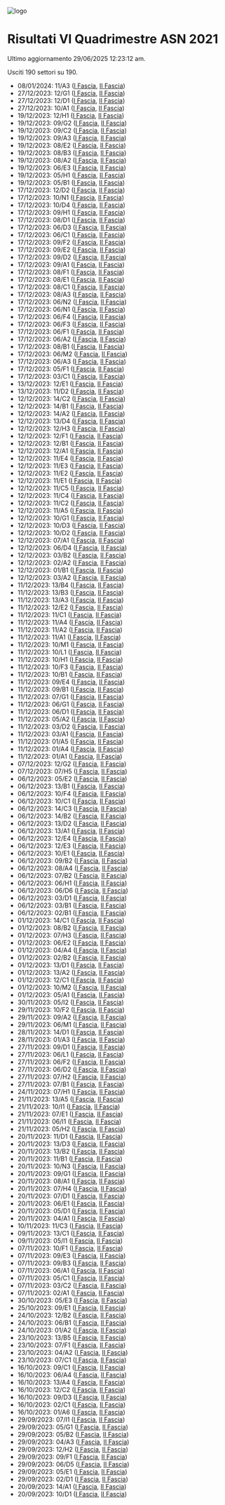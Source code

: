 ![logo](img/logo-2021.png)

# Risultati VI Quadrimestre ASN 2021

Ultimo aggiornamento 29/06/2025 12:23:12 am.

Usciti 190 settori su 190.

- 08/01/2024: 11/A3 ([I Fascia](https://asn21.cineca.it/pubblico/miur/esito/11%252FA3/1/6), [II Fascia](https://asn21.cineca.it/pubblico/miur/esito/11%252FA3/2/6))
- 27/12/2023: 12/G1 ([I Fascia](https://asn21.cineca.it/pubblico/miur/esito/12%252FG1/1/6), [II Fascia](https://asn21.cineca.it/pubblico/miur/esito/12%252FG1/2/6))
- 27/12/2023: 12/D1 ([I Fascia](https://asn21.cineca.it/pubblico/miur/esito/12%252FD1/1/6), [II Fascia](https://asn21.cineca.it/pubblico/miur/esito/12%252FD1/2/6))
- 27/12/2023: 10/A1 ([I Fascia](https://asn21.cineca.it/pubblico/miur/esito/10%252FA1/1/6), [II Fascia](https://asn21.cineca.it/pubblico/miur/esito/10%252FA1/2/6))
- 19/12/2023: 12/H1 ([I Fascia](https://asn21.cineca.it/pubblico/miur/esito/12%252FH1/1/6), [II Fascia](https://asn21.cineca.it/pubblico/miur/esito/12%252FH1/2/6))
- 19/12/2023: 09/G2 ([I Fascia](https://asn21.cineca.it/pubblico/miur/esito/09%252FG2/1/6), [II Fascia](https://asn21.cineca.it/pubblico/miur/esito/09%252FG2/2/6))
- 19/12/2023: 09/C2 ([I Fascia](https://asn21.cineca.it/pubblico/miur/esito/09%252FC2/1/6), [II Fascia](https://asn21.cineca.it/pubblico/miur/esito/09%252FC2/2/6))
- 19/12/2023: 09/A3 ([I Fascia](https://asn21.cineca.it/pubblico/miur/esito/09%252FA3/1/6), [II Fascia](https://asn21.cineca.it/pubblico/miur/esito/09%252FA3/2/6))
- 19/12/2023: 08/E2 ([I Fascia](https://asn21.cineca.it/pubblico/miur/esito/08%252FE2/1/6), [II Fascia](https://asn21.cineca.it/pubblico/miur/esito/08%252FE2/2/6))
- 19/12/2023: 08/B3 ([I Fascia](https://asn21.cineca.it/pubblico/miur/esito/08%252FB3/1/6), [II Fascia](https://asn21.cineca.it/pubblico/miur/esito/08%252FB3/2/6))
- 19/12/2023: 08/A2 ([I Fascia](https://asn21.cineca.it/pubblico/miur/esito/08%252FA2/1/6), [II Fascia](https://asn21.cineca.it/pubblico/miur/esito/08%252FA2/2/6))
- 19/12/2023: 06/E3 ([I Fascia](https://asn21.cineca.it/pubblico/miur/esito/06%252FE3/1/6), [II Fascia](https://asn21.cineca.it/pubblico/miur/esito/06%252FE3/2/6))
- 19/12/2023: 05/H1 ([I Fascia](https://asn21.cineca.it/pubblico/miur/esito/05%252FH1/1/6), [II Fascia](https://asn21.cineca.it/pubblico/miur/esito/05%252FH1/2/6))
- 19/12/2023: 05/B1 ([I Fascia](https://asn21.cineca.it/pubblico/miur/esito/05%252FB1/1/6), [II Fascia](https://asn21.cineca.it/pubblico/miur/esito/05%252FB1/2/6))
- 17/12/2023: 12/D2 ([I Fascia](https://asn21.cineca.it/pubblico/miur/esito/12%252FD2/1/6), [II Fascia](https://asn21.cineca.it/pubblico/miur/esito/12%252FD2/2/6))
- 17/12/2023: 10/N1 ([I Fascia](https://asn21.cineca.it/pubblico/miur/esito/10%252FN1/1/6), [II Fascia](https://asn21.cineca.it/pubblico/miur/esito/10%252FN1/2/6))
- 17/12/2023: 10/D4 ([I Fascia](https://asn21.cineca.it/pubblico/miur/esito/10%252FD4/1/6), [II Fascia](https://asn21.cineca.it/pubblico/miur/esito/10%252FD4/2/6))
- 17/12/2023: 09/H1 ([I Fascia](https://asn21.cineca.it/pubblico/miur/esito/09%252FH1/1/6), [II Fascia](https://asn21.cineca.it/pubblico/miur/esito/09%252FH1/2/6))
- 17/12/2023: 08/D1 ([I Fascia](https://asn21.cineca.it/pubblico/miur/esito/08%252FD1/1/6), [II Fascia](https://asn21.cineca.it/pubblico/miur/esito/08%252FD1/2/6))
- 17/12/2023: 06/D3 ([I Fascia](https://asn21.cineca.it/pubblico/miur/esito/06%252FD3/1/6), [II Fascia](https://asn21.cineca.it/pubblico/miur/esito/06%252FD3/2/6))
- 17/12/2023: 06/C1 ([I Fascia](https://asn21.cineca.it/pubblico/miur/esito/06%252FC1/1/6), [II Fascia](https://asn21.cineca.it/pubblico/miur/esito/06%252FC1/2/6))
- 17/12/2023: 09/F2 ([I Fascia](https://asn21.cineca.it/pubblico/miur/esito/09%252FF2/1/6), [II Fascia](https://asn21.cineca.it/pubblico/miur/esito/09%252FF2/2/6))
- 17/12/2023: 09/E2 ([I Fascia](https://asn21.cineca.it/pubblico/miur/esito/09%252FE2/1/6), [II Fascia](https://asn21.cineca.it/pubblico/miur/esito/09%252FE2/2/6))
- 17/12/2023: 09/D2 ([I Fascia](https://asn21.cineca.it/pubblico/miur/esito/09%252FD2/1/6), [II Fascia](https://asn21.cineca.it/pubblico/miur/esito/09%252FD2/2/6))
- 17/12/2023: 09/A1 ([I Fascia](https://asn21.cineca.it/pubblico/miur/esito/09%252FA1/1/6), [II Fascia](https://asn21.cineca.it/pubblico/miur/esito/09%252FA1/2/6))
- 17/12/2023: 08/F1 ([I Fascia](https://asn21.cineca.it/pubblico/miur/esito/08%252FF1/1/6), [II Fascia](https://asn21.cineca.it/pubblico/miur/esito/08%252FF1/2/6))
- 17/12/2023: 08/E1 ([I Fascia](https://asn21.cineca.it/pubblico/miur/esito/08%252FE1/1/6), [II Fascia](https://asn21.cineca.it/pubblico/miur/esito/08%252FE1/2/6))
- 17/12/2023: 08/C1 ([I Fascia](https://asn21.cineca.it/pubblico/miur/esito/08%252FC1/1/6), [II Fascia](https://asn21.cineca.it/pubblico/miur/esito/08%252FC1/2/6))
- 17/12/2023: 08/A3 ([I Fascia](https://asn21.cineca.it/pubblico/miur/esito/08%252FA3/1/6), [II Fascia](https://asn21.cineca.it/pubblico/miur/esito/08%252FA3/2/6))
- 17/12/2023: 06/N2 ([I Fascia](https://asn21.cineca.it/pubblico/miur/esito/06%252FN2/1/6), [II Fascia](https://asn21.cineca.it/pubblico/miur/esito/06%252FN2/2/6))
- 17/12/2023: 06/N1 ([I Fascia](https://asn21.cineca.it/pubblico/miur/esito/06%252FN1/1/6), [II Fascia](https://asn21.cineca.it/pubblico/miur/esito/06%252FN1/2/6))
- 17/12/2023: 06/F4 ([I Fascia](https://asn21.cineca.it/pubblico/miur/esito/06%252FF4/1/6), [II Fascia](https://asn21.cineca.it/pubblico/miur/esito/06%252FF4/2/6))
- 17/12/2023: 06/F3 ([I Fascia](https://asn21.cineca.it/pubblico/miur/esito/06%252FF3/1/6), [II Fascia](https://asn21.cineca.it/pubblico/miur/esito/06%252FF3/2/6))
- 17/12/2023: 06/F1 ([I Fascia](https://asn21.cineca.it/pubblico/miur/esito/06%252FF1/1/6), [II Fascia](https://asn21.cineca.it/pubblico/miur/esito/06%252FF1/2/6))
- 17/12/2023: 06/A2 ([I Fascia](https://asn21.cineca.it/pubblico/miur/esito/06%252FA2/1/6), [II Fascia](https://asn21.cineca.it/pubblico/miur/esito/06%252FA2/2/6))
- 17/12/2023: 08/B1 ([I Fascia](https://asn21.cineca.it/pubblico/miur/esito/08%252FB1/1/6), [II Fascia](https://asn21.cineca.it/pubblico/miur/esito/08%252FB1/2/6))
- 17/12/2023: 06/M2 ([I Fascia](https://asn21.cineca.it/pubblico/miur/esito/06%252FM2/1/6), [II Fascia](https://asn21.cineca.it/pubblico/miur/esito/06%252FM2/2/6))
- 17/12/2023: 06/A3 ([I Fascia](https://asn21.cineca.it/pubblico/miur/esito/06%252FA3/1/6), [II Fascia](https://asn21.cineca.it/pubblico/miur/esito/06%252FA3/2/6))
- 17/12/2023: 05/F1 ([I Fascia](https://asn21.cineca.it/pubblico/miur/esito/05%252FF1/1/6), [II Fascia](https://asn21.cineca.it/pubblico/miur/esito/05%252FF1/2/6))
- 17/12/2023: 03/C1 ([I Fascia](https://asn21.cineca.it/pubblico/miur/esito/03%252FC1/1/6), [II Fascia](https://asn21.cineca.it/pubblico/miur/esito/03%252FC1/2/6))
- 13/12/2023: 12/E1 ([I Fascia](https://asn21.cineca.it/pubblico/miur/esito/12%252FE1/1/6), [II Fascia](https://asn21.cineca.it/pubblico/miur/esito/12%252FE1/2/6))
- 13/12/2023: 11/D2 ([I Fascia](https://asn21.cineca.it/pubblico/miur/esito/11%252FD2/1/6), [II Fascia](https://asn21.cineca.it/pubblico/miur/esito/11%252FD2/2/6))
- 12/12/2023: 14/C2 ([I Fascia](https://asn21.cineca.it/pubblico/miur/esito/14%252FC2/1/6), [II Fascia](https://asn21.cineca.it/pubblico/miur/esito/14%252FC2/2/6))
- 12/12/2023: 14/B1 ([I Fascia](https://asn21.cineca.it/pubblico/miur/esito/14%252FB1/1/6), [II Fascia](https://asn21.cineca.it/pubblico/miur/esito/14%252FB1/2/6))
- 12/12/2023: 14/A2 ([I Fascia](https://asn21.cineca.it/pubblico/miur/esito/14%252FA2/1/6), [II Fascia](https://asn21.cineca.it/pubblico/miur/esito/14%252FA2/2/6))
- 12/12/2023: 13/D4 ([I Fascia](https://asn21.cineca.it/pubblico/miur/esito/13%252FD4/1/6), [II Fascia](https://asn21.cineca.it/pubblico/miur/esito/13%252FD4/2/6))
- 12/12/2023: 12/H3 ([I Fascia](https://asn21.cineca.it/pubblico/miur/esito/12%252FH3/1/6), [II Fascia](https://asn21.cineca.it/pubblico/miur/esito/12%252FH3/2/6))
- 12/12/2023: 12/F1 ([I Fascia](https://asn21.cineca.it/pubblico/miur/esito/12%252FF1/1/6), [II Fascia](https://asn21.cineca.it/pubblico/miur/esito/12%252FF1/2/6))
- 12/12/2023: 12/B1 ([I Fascia](https://asn21.cineca.it/pubblico/miur/esito/12%252FB1/1/6), [II Fascia](https://asn21.cineca.it/pubblico/miur/esito/12%252FB1/2/6))
- 12/12/2023: 12/A1 ([I Fascia](https://asn21.cineca.it/pubblico/miur/esito/12%252FA1/1/6), [II Fascia](https://asn21.cineca.it/pubblico/miur/esito/12%252FA1/2/6))
- 12/12/2023: 11/E4 ([I Fascia](https://asn21.cineca.it/pubblico/miur/esito/11%252FE4/1/6), [II Fascia](https://asn21.cineca.it/pubblico/miur/esito/11%252FE4/2/6))
- 12/12/2023: 11/E3 ([I Fascia](https://asn21.cineca.it/pubblico/miur/esito/11%252FE3/1/6), [II Fascia](https://asn21.cineca.it/pubblico/miur/esito/11%252FE3/2/6))
- 12/12/2023: 11/E2 ([I Fascia](https://asn21.cineca.it/pubblico/miur/esito/11%252FE2/1/6), [II Fascia](https://asn21.cineca.it/pubblico/miur/esito/11%252FE2/2/6))
- 12/12/2023: 11/E1 ([I Fascia](https://asn21.cineca.it/pubblico/miur/esito/11%252FE1/1/6), [II Fascia](https://asn21.cineca.it/pubblico/miur/esito/11%252FE1/2/6))
- 12/12/2023: 11/C5 ([I Fascia](https://asn21.cineca.it/pubblico/miur/esito/11%252FC5/1/6), [II Fascia](https://asn21.cineca.it/pubblico/miur/esito/11%252FC5/2/6))
- 12/12/2023: 11/C4 ([I Fascia](https://asn21.cineca.it/pubblico/miur/esito/11%252FC4/1/6), [II Fascia](https://asn21.cineca.it/pubblico/miur/esito/11%252FC4/2/6))
- 12/12/2023: 11/C2 ([I Fascia](https://asn21.cineca.it/pubblico/miur/esito/11%252FC2/1/6), [II Fascia](https://asn21.cineca.it/pubblico/miur/esito/11%252FC2/2/6))
- 12/12/2023: 11/A5 ([I Fascia](https://asn21.cineca.it/pubblico/miur/esito/11%252FA5/1/6), [II Fascia](https://asn21.cineca.it/pubblico/miur/esito/11%252FA5/2/6))
- 12/12/2023: 10/G1 ([I Fascia](https://asn21.cineca.it/pubblico/miur/esito/10%252FG1/1/6), [II Fascia](https://asn21.cineca.it/pubblico/miur/esito/10%252FG1/2/6))
- 12/12/2023: 10/D3 ([I Fascia](https://asn21.cineca.it/pubblico/miur/esito/10%252FD3/1/6), [II Fascia](https://asn21.cineca.it/pubblico/miur/esito/10%252FD3/2/6))
- 12/12/2023: 10/D2 ([I Fascia](https://asn21.cineca.it/pubblico/miur/esito/10%252FD2/1/6), [II Fascia](https://asn21.cineca.it/pubblico/miur/esito/10%252FD2/2/6))
- 12/12/2023: 07/A1 ([I Fascia](https://asn21.cineca.it/pubblico/miur/esito/07%252FA1/1/6), [II Fascia](https://asn21.cineca.it/pubblico/miur/esito/07%252FA1/2/6))
- 12/12/2023: 06/D4 ([I Fascia](https://asn21.cineca.it/pubblico/miur/esito/06%252FD4/1/6), [II Fascia](https://asn21.cineca.it/pubblico/miur/esito/06%252FD4/2/6))
- 12/12/2023: 03/B2 ([I Fascia](https://asn21.cineca.it/pubblico/miur/esito/03%252FB2/1/6), [II Fascia](https://asn21.cineca.it/pubblico/miur/esito/03%252FB2/2/6))
- 12/12/2023: 02/A2 ([I Fascia](https://asn21.cineca.it/pubblico/miur/esito/02%252FA2/1/6), [II Fascia](https://asn21.cineca.it/pubblico/miur/esito/02%252FA2/2/6))
- 12/12/2023: 01/B1 ([I Fascia](https://asn21.cineca.it/pubblico/miur/esito/01%252FB1/1/6), [II Fascia](https://asn21.cineca.it/pubblico/miur/esito/01%252FB1/2/6))
- 12/12/2023: 03/A2 ([I Fascia](https://asn21.cineca.it/pubblico/miur/esito/03%252FA2/1/6), [II Fascia](https://asn21.cineca.it/pubblico/miur/esito/03%252FA2/2/6))
- 11/12/2023: 13/B4 ([I Fascia](https://asn21.cineca.it/pubblico/miur/esito/13%252FB4/1/6), [II Fascia](https://asn21.cineca.it/pubblico/miur/esito/13%252FB4/2/6))
- 11/12/2023: 13/B3 ([I Fascia](https://asn21.cineca.it/pubblico/miur/esito/13%252FB3/1/6), [II Fascia](https://asn21.cineca.it/pubblico/miur/esito/13%252FB3/2/6))
- 11/12/2023: 13/A3 ([I Fascia](https://asn21.cineca.it/pubblico/miur/esito/13%252FA3/1/6), [II Fascia](https://asn21.cineca.it/pubblico/miur/esito/13%252FA3/2/6))
- 11/12/2023: 12/E2 ([I Fascia](https://asn21.cineca.it/pubblico/miur/esito/12%252FE2/1/6), [II Fascia](https://asn21.cineca.it/pubblico/miur/esito/12%252FE2/2/6))
- 11/12/2023: 11/C1 ([I Fascia](https://asn21.cineca.it/pubblico/miur/esito/11%252FC1/1/6), [II Fascia](https://asn21.cineca.it/pubblico/miur/esito/11%252FC1/2/6))
- 11/12/2023: 11/A4 ([I Fascia](https://asn21.cineca.it/pubblico/miur/esito/11%252FA4/1/6), [II Fascia](https://asn21.cineca.it/pubblico/miur/esito/11%252FA4/2/6))
- 11/12/2023: 11/A2 ([I Fascia](https://asn21.cineca.it/pubblico/miur/esito/11%252FA2/1/6), [II Fascia](https://asn21.cineca.it/pubblico/miur/esito/11%252FA2/2/6))
- 11/12/2023: 11/A1 ([I Fascia](https://asn21.cineca.it/pubblico/miur/esito/11%252FA1/1/6), [II Fascia](https://asn21.cineca.it/pubblico/miur/esito/11%252FA1/2/6))
- 11/12/2023: 10/M1 ([I Fascia](https://asn21.cineca.it/pubblico/miur/esito/10%252FM1/1/6), [II Fascia](https://asn21.cineca.it/pubblico/miur/esito/10%252FM1/2/6))
- 11/12/2023: 10/L1 ([I Fascia](https://asn21.cineca.it/pubblico/miur/esito/10%252FL1/1/6), [II Fascia](https://asn21.cineca.it/pubblico/miur/esito/10%252FL1/2/6))
- 11/12/2023: 10/H1 ([I Fascia](https://asn21.cineca.it/pubblico/miur/esito/10%252FH1/1/6), [II Fascia](https://asn21.cineca.it/pubblico/miur/esito/10%252FH1/2/6))
- 11/12/2023: 10/F3 ([I Fascia](https://asn21.cineca.it/pubblico/miur/esito/10%252FF3/1/6), [II Fascia](https://asn21.cineca.it/pubblico/miur/esito/10%252FF3/2/6))
- 11/12/2023: 10/B1 ([I Fascia](https://asn21.cineca.it/pubblico/miur/esito/10%252FB1/1/6), [II Fascia](https://asn21.cineca.it/pubblico/miur/esito/10%252FB1/2/6))
- 11/12/2023: 09/E4 ([I Fascia](https://asn21.cineca.it/pubblico/miur/esito/09%252FE4/1/6), [II Fascia](https://asn21.cineca.it/pubblico/miur/esito/09%252FE4/2/6))
- 11/12/2023: 09/B1 ([I Fascia](https://asn21.cineca.it/pubblico/miur/esito/09%252FB1/1/6), [II Fascia](https://asn21.cineca.it/pubblico/miur/esito/09%252FB1/2/6))
- 11/12/2023: 07/G1 ([I Fascia](https://asn21.cineca.it/pubblico/miur/esito/07%252FG1/1/6), [II Fascia](https://asn21.cineca.it/pubblico/miur/esito/07%252FG1/2/6))
- 11/12/2023: 06/G1 ([I Fascia](https://asn21.cineca.it/pubblico/miur/esito/06%252FG1/1/6), [II Fascia](https://asn21.cineca.it/pubblico/miur/esito/06%252FG1/2/6))
- 11/12/2023: 06/D1 ([I Fascia](https://asn21.cineca.it/pubblico/miur/esito/06%252FD1/1/6), [II Fascia](https://asn21.cineca.it/pubblico/miur/esito/06%252FD1/2/6))
- 11/12/2023: 05/A2 ([I Fascia](https://asn21.cineca.it/pubblico/miur/esito/05%252FA2/1/6), [II Fascia](https://asn21.cineca.it/pubblico/miur/esito/05%252FA2/2/6))
- 11/12/2023: 03/D2 ([I Fascia](https://asn21.cineca.it/pubblico/miur/esito/03%252FD2/1/6), [II Fascia](https://asn21.cineca.it/pubblico/miur/esito/03%252FD2/2/6))
- 11/12/2023: 03/A1 ([I Fascia](https://asn21.cineca.it/pubblico/miur/esito/03%252FA1/1/6), [II Fascia](https://asn21.cineca.it/pubblico/miur/esito/03%252FA1/2/6))
- 11/12/2023: 01/A5 ([I Fascia](https://asn21.cineca.it/pubblico/miur/esito/01%252FA5/1/6), [II Fascia](https://asn21.cineca.it/pubblico/miur/esito/01%252FA5/2/6))
- 11/12/2023: 01/A4 ([I Fascia](https://asn21.cineca.it/pubblico/miur/esito/01%252FA4/1/6), [II Fascia](https://asn21.cineca.it/pubblico/miur/esito/01%252FA4/2/6))
- 11/12/2023: 01/A1 ([I Fascia](https://asn21.cineca.it/pubblico/miur/esito/01%252FA1/1/6), [II Fascia](https://asn21.cineca.it/pubblico/miur/esito/01%252FA1/2/6))
- 07/12/2023: 12/G2 ([I Fascia](https://asn21.cineca.it/pubblico/miur/esito/12%252FG2/1/6), [II Fascia](https://asn21.cineca.it/pubblico/miur/esito/12%252FG2/2/6))
- 07/12/2023: 07/H5 ([I Fascia](https://asn21.cineca.it/pubblico/miur/esito/07%252FH5/1/6), [II Fascia](https://asn21.cineca.it/pubblico/miur/esito/07%252FH5/2/6))
- 06/12/2023: 05/E2 ([I Fascia](https://asn21.cineca.it/pubblico/miur/esito/05%252FE2/1/6), [II Fascia](https://asn21.cineca.it/pubblico/miur/esito/05%252FE2/2/6))
- 06/12/2023: 13/B1 ([I Fascia](https://asn21.cineca.it/pubblico/miur/esito/13%252FB1/1/6), [II Fascia](https://asn21.cineca.it/pubblico/miur/esito/13%252FB1/2/6))
- 06/12/2023: 10/F4 ([I Fascia](https://asn21.cineca.it/pubblico/miur/esito/10%252FF4/1/6), [II Fascia](https://asn21.cineca.it/pubblico/miur/esito/10%252FF4/2/6))
- 06/12/2023: 10/C1 ([I Fascia](https://asn21.cineca.it/pubblico/miur/esito/10%252FC1/1/6), [II Fascia](https://asn21.cineca.it/pubblico/miur/esito/10%252FC1/2/6))
- 06/12/2023: 14/C3 ([I Fascia](https://asn21.cineca.it/pubblico/miur/esito/14%252FC3/1/6), [II Fascia](https://asn21.cineca.it/pubblico/miur/esito/14%252FC3/2/6))
- 06/12/2023: 14/B2 ([I Fascia](https://asn21.cineca.it/pubblico/miur/esito/14%252FB2/1/6), [II Fascia](https://asn21.cineca.it/pubblico/miur/esito/14%252FB2/2/6))
- 06/12/2023: 13/D2 ([I Fascia](https://asn21.cineca.it/pubblico/miur/esito/13%252FD2/1/6), [II Fascia](https://asn21.cineca.it/pubblico/miur/esito/13%252FD2/2/6))
- 06/12/2023: 13/A1 ([I Fascia](https://asn21.cineca.it/pubblico/miur/esito/13%252FA1/1/6), [II Fascia](https://asn21.cineca.it/pubblico/miur/esito/13%252FA1/2/6))
- 06/12/2023: 12/E4 ([I Fascia](https://asn21.cineca.it/pubblico/miur/esito/12%252FE4/1/6), [II Fascia](https://asn21.cineca.it/pubblico/miur/esito/12%252FE4/2/6))
- 06/12/2023: 12/E3 ([I Fascia](https://asn21.cineca.it/pubblico/miur/esito/12%252FE3/1/6), [II Fascia](https://asn21.cineca.it/pubblico/miur/esito/12%252FE3/2/6))
- 06/12/2023: 10/E1 ([I Fascia](https://asn21.cineca.it/pubblico/miur/esito/10%252FE1/1/6), [II Fascia](https://asn21.cineca.it/pubblico/miur/esito/10%252FE1/2/6))
- 06/12/2023: 09/B2 ([I Fascia](https://asn21.cineca.it/pubblico/miur/esito/09%252FB2/1/6), [II Fascia](https://asn21.cineca.it/pubblico/miur/esito/09%252FB2/2/6))
- 06/12/2023: 08/A4 ([I Fascia](https://asn21.cineca.it/pubblico/miur/esito/08%252FA4/1/6), [II Fascia](https://asn21.cineca.it/pubblico/miur/esito/08%252FA4/2/6))
- 06/12/2023: 07/B2 ([I Fascia](https://asn21.cineca.it/pubblico/miur/esito/07%252FB2/1/6), [II Fascia](https://asn21.cineca.it/pubblico/miur/esito/07%252FB2/2/6))
- 06/12/2023: 06/H1 ([I Fascia](https://asn21.cineca.it/pubblico/miur/esito/06%252FH1/1/6), [II Fascia](https://asn21.cineca.it/pubblico/miur/esito/06%252FH1/2/6))
- 06/12/2023: 06/D6 ([I Fascia](https://asn21.cineca.it/pubblico/miur/esito/06%252FD6/1/6), [II Fascia](https://asn21.cineca.it/pubblico/miur/esito/06%252FD6/2/6))
- 06/12/2023: 03/D1 ([I Fascia](https://asn21.cineca.it/pubblico/miur/esito/03%252FD1/1/6), [II Fascia](https://asn21.cineca.it/pubblico/miur/esito/03%252FD1/2/6))
- 06/12/2023: 03/B1 ([I Fascia](https://asn21.cineca.it/pubblico/miur/esito/03%252FB1/1/6), [II Fascia](https://asn21.cineca.it/pubblico/miur/esito/03%252FB1/2/6))
- 06/12/2023: 02/B1 ([I Fascia](https://asn21.cineca.it/pubblico/miur/esito/02%252FB1/1/6), [II Fascia](https://asn21.cineca.it/pubblico/miur/esito/02%252FB1/2/6))
- 01/12/2023: 14/C1 ([I Fascia](https://asn21.cineca.it/pubblico/miur/esito/14%252FC1/1/6), [II Fascia](https://asn21.cineca.it/pubblico/miur/esito/14%252FC1/2/6))
- 01/12/2023: 08/B2 ([I Fascia](https://asn21.cineca.it/pubblico/miur/esito/08%252FB2/1/6), [II Fascia](https://asn21.cineca.it/pubblico/miur/esito/08%252FB2/2/6))
- 01/12/2023: 07/H3 ([I Fascia](https://asn21.cineca.it/pubblico/miur/esito/07%252FH3/1/6), [II Fascia](https://asn21.cineca.it/pubblico/miur/esito/07%252FH3/2/6))
- 01/12/2023: 06/E2 ([I Fascia](https://asn21.cineca.it/pubblico/miur/esito/06%252FE2/1/6), [II Fascia](https://asn21.cineca.it/pubblico/miur/esito/06%252FE2/2/6))
- 01/12/2023: 04/A4 ([I Fascia](https://asn21.cineca.it/pubblico/miur/esito/04%252FA4/1/6), [II Fascia](https://asn21.cineca.it/pubblico/miur/esito/04%252FA4/2/6))
- 01/12/2023: 02/B2 ([I Fascia](https://asn21.cineca.it/pubblico/miur/esito/02%252FB2/1/6), [II Fascia](https://asn21.cineca.it/pubblico/miur/esito/02%252FB2/2/6))
- 01/12/2023: 13/D1 ([I Fascia](https://asn21.cineca.it/pubblico/miur/esito/13%252FD1/1/6), [II Fascia](https://asn21.cineca.it/pubblico/miur/esito/13%252FD1/2/6))
- 01/12/2023: 13/A2 ([I Fascia](https://asn21.cineca.it/pubblico/miur/esito/13%252FA2/1/6), [II Fascia](https://asn21.cineca.it/pubblico/miur/esito/13%252FA2/2/6))
- 01/12/2023: 12/C1 ([I Fascia](https://asn21.cineca.it/pubblico/miur/esito/12%252FC1/1/6), [II Fascia](https://asn21.cineca.it/pubblico/miur/esito/12%252FC1/2/6))
- 01/12/2023: 10/M2 ([I Fascia](https://asn21.cineca.it/pubblico/miur/esito/10%252FM2/1/6), [II Fascia](https://asn21.cineca.it/pubblico/miur/esito/10%252FM2/2/6))
- 01/12/2023: 05/A1 ([I Fascia](https://asn21.cineca.it/pubblico/miur/esito/05%252FA1/1/6), [II Fascia](https://asn21.cineca.it/pubblico/miur/esito/05%252FA1/2/6))
- 30/11/2023: 05/I2 ([I Fascia](https://asn21.cineca.it/pubblico/miur/esito/05%252FI2/1/6), [II Fascia](https://asn21.cineca.it/pubblico/miur/esito/05%252FI2/2/6))
- 29/11/2023: 10/F2 ([I Fascia](https://asn21.cineca.it/pubblico/miur/esito/10%252FF2/1/6), [II Fascia](https://asn21.cineca.it/pubblico/miur/esito/10%252FF2/2/6))
- 29/11/2023: 09/A2 ([I Fascia](https://asn21.cineca.it/pubblico/miur/esito/09%252FA2/1/6), [II Fascia](https://asn21.cineca.it/pubblico/miur/esito/09%252FA2/2/6))
- 29/11/2023: 06/M1 ([I Fascia](https://asn21.cineca.it/pubblico/miur/esito/06%252FM1/1/6), [II Fascia](https://asn21.cineca.it/pubblico/miur/esito/06%252FM1/2/6))
- 28/11/2023: 14/D1 ([I Fascia](https://asn21.cineca.it/pubblico/miur/esito/14%252FD1/1/6), [II Fascia](https://asn21.cineca.it/pubblico/miur/esito/14%252FD1/2/6))
- 28/11/2023: 01/A3 ([I Fascia](https://asn21.cineca.it/pubblico/miur/esito/01%252FA3/1/6), [II Fascia](https://asn21.cineca.it/pubblico/miur/esito/01%252FA3/2/6))
- 27/11/2023: 09/D1 ([I Fascia](https://asn21.cineca.it/pubblico/miur/esito/09%252FD1/1/6), [II Fascia](https://asn21.cineca.it/pubblico/miur/esito/09%252FD1/2/6))
- 27/11/2023: 06/L1 ([I Fascia](https://asn21.cineca.it/pubblico/miur/esito/06%252FL1/1/6), [II Fascia](https://asn21.cineca.it/pubblico/miur/esito/06%252FL1/2/6))
- 27/11/2023: 06/F2 ([I Fascia](https://asn21.cineca.it/pubblico/miur/esito/06%252FF2/1/6), [II Fascia](https://asn21.cineca.it/pubblico/miur/esito/06%252FF2/2/6))
- 27/11/2023: 06/D2 ([I Fascia](https://asn21.cineca.it/pubblico/miur/esito/06%252FD2/1/6), [II Fascia](https://asn21.cineca.it/pubblico/miur/esito/06%252FD2/2/6))
- 27/11/2023: 07/H2 ([I Fascia](https://asn21.cineca.it/pubblico/miur/esito/07%252FH2/1/6), [II Fascia](https://asn21.cineca.it/pubblico/miur/esito/07%252FH2/2/6))
- 27/11/2023: 07/B1 ([I Fascia](https://asn21.cineca.it/pubblico/miur/esito/07%252FB1/1/6), [II Fascia](https://asn21.cineca.it/pubblico/miur/esito/07%252FB1/2/6))
- 24/11/2023: 07/H1 ([I Fascia](https://asn21.cineca.it/pubblico/miur/esito/07%252FH1/1/6), [II Fascia](https://asn21.cineca.it/pubblico/miur/esito/07%252FH1/2/6))
- 21/11/2023: 13/A5 ([I Fascia](https://asn21.cineca.it/pubblico/miur/esito/13%252FA5/1/6), [II Fascia](https://asn21.cineca.it/pubblico/miur/esito/13%252FA5/2/6))
- 21/11/2023: 10/I1 ([I Fascia](https://asn21.cineca.it/pubblico/miur/esito/10%252FI1/1/6), [II Fascia](https://asn21.cineca.it/pubblico/miur/esito/10%252FI1/2/6))
- 21/11/2023: 07/E1 ([I Fascia](https://asn21.cineca.it/pubblico/miur/esito/07%252FE1/1/6), [II Fascia](https://asn21.cineca.it/pubblico/miur/esito/07%252FE1/2/6))
- 21/11/2023: 06/I1 ([I Fascia](https://asn21.cineca.it/pubblico/miur/esito/06%252FI1/1/6), [II Fascia](https://asn21.cineca.it/pubblico/miur/esito/06%252FI1/2/6))
- 21/11/2023: 05/H2 ([I Fascia](https://asn21.cineca.it/pubblico/miur/esito/05%252FH2/1/6), [II Fascia](https://asn21.cineca.it/pubblico/miur/esito/05%252FH2/2/6))
- 20/11/2023: 11/D1 ([I Fascia](https://asn21.cineca.it/pubblico/miur/esito/11%252FD1/1/6), [II Fascia](https://asn21.cineca.it/pubblico/miur/esito/11%252FD1/2/6))
- 20/11/2023: 13/D3 ([I Fascia](https://asn21.cineca.it/pubblico/miur/esito/13%252FD3/1/6), [II Fascia](https://asn21.cineca.it/pubblico/miur/esito/13%252FD3/2/6))
- 20/11/2023: 13/B2 ([I Fascia](https://asn21.cineca.it/pubblico/miur/esito/13%252FB2/1/6), [II Fascia](https://asn21.cineca.it/pubblico/miur/esito/13%252FB2/2/6))
- 20/11/2023: 11/B1 ([I Fascia](https://asn21.cineca.it/pubblico/miur/esito/11%252FB1/1/6), [II Fascia](https://asn21.cineca.it/pubblico/miur/esito/11%252FB1/2/6))
- 20/11/2023: 10/N3 ([I Fascia](https://asn21.cineca.it/pubblico/miur/esito/10%252FN3/1/6), [II Fascia](https://asn21.cineca.it/pubblico/miur/esito/10%252FN3/2/6))
- 20/11/2023: 09/G1 ([I Fascia](https://asn21.cineca.it/pubblico/miur/esito/09%252FG1/1/6), [II Fascia](https://asn21.cineca.it/pubblico/miur/esito/09%252FG1/2/6))
- 20/11/2023: 08/A1 ([I Fascia](https://asn21.cineca.it/pubblico/miur/esito/08%252FA1/1/6), [II Fascia](https://asn21.cineca.it/pubblico/miur/esito/08%252FA1/2/6))
- 20/11/2023: 07/H4 ([I Fascia](https://asn21.cineca.it/pubblico/miur/esito/07%252FH4/1/6), [II Fascia](https://asn21.cineca.it/pubblico/miur/esito/07%252FH4/2/6))
- 20/11/2023: 07/D1 ([I Fascia](https://asn21.cineca.it/pubblico/miur/esito/07%252FD1/1/6), [II Fascia](https://asn21.cineca.it/pubblico/miur/esito/07%252FD1/2/6))
- 20/11/2023: 06/E1 ([I Fascia](https://asn21.cineca.it/pubblico/miur/esito/06%252FE1/1/6), [II Fascia](https://asn21.cineca.it/pubblico/miur/esito/06%252FE1/2/6))
- 20/11/2023: 05/D1 ([I Fascia](https://asn21.cineca.it/pubblico/miur/esito/05%252FD1/1/6), [II Fascia](https://asn21.cineca.it/pubblico/miur/esito/05%252FD1/2/6))
- 20/11/2023: 04/A1 ([I Fascia](https://asn21.cineca.it/pubblico/miur/esito/04%252FA1/1/6), [II Fascia](https://asn21.cineca.it/pubblico/miur/esito/04%252FA1/2/6))
- 10/11/2023: 11/C3 ([I Fascia](https://asn21.cineca.it/pubblico/miur/esito/11%252FC3/1/6), [II Fascia](https://asn21.cineca.it/pubblico/miur/esito/11%252FC3/2/6))
- 09/11/2023: 13/C1 ([I Fascia](https://asn21.cineca.it/pubblico/miur/esito/13%252FC1/1/6), [II Fascia](https://asn21.cineca.it/pubblico/miur/esito/13%252FC1/2/6))
- 09/11/2023: 05/I1 ([I Fascia](https://asn21.cineca.it/pubblico/miur/esito/05%252FI1/1/6), [II Fascia](https://asn21.cineca.it/pubblico/miur/esito/05%252FI1/2/6))
- 07/11/2023: 10/F1 ([I Fascia](https://asn21.cineca.it/pubblico/miur/esito/10%252FF1/1/6), [II Fascia](https://asn21.cineca.it/pubblico/miur/esito/10%252FF1/2/6))
- 07/11/2023: 09/E3 ([I Fascia](https://asn21.cineca.it/pubblico/miur/esito/09%252FE3/1/6), [II Fascia](https://asn21.cineca.it/pubblico/miur/esito/09%252FE3/2/6))
- 07/11/2023: 09/B3 ([I Fascia](https://asn21.cineca.it/pubblico/miur/esito/09%252FB3/1/6), [II Fascia](https://asn21.cineca.it/pubblico/miur/esito/09%252FB3/2/6))
- 07/11/2023: 06/A1 ([I Fascia](https://asn21.cineca.it/pubblico/miur/esito/06%252FA1/1/6), [II Fascia](https://asn21.cineca.it/pubblico/miur/esito/06%252FA1/2/6))
- 07/11/2023: 05/C1 ([I Fascia](https://asn21.cineca.it/pubblico/miur/esito/05%252FC1/1/6), [II Fascia](https://asn21.cineca.it/pubblico/miur/esito/05%252FC1/2/6))
- 07/11/2023: 03/C2 ([I Fascia](https://asn21.cineca.it/pubblico/miur/esito/03%252FC2/1/6), [II Fascia](https://asn21.cineca.it/pubblico/miur/esito/03%252FC2/2/6))
- 07/11/2023: 02/A1 ([I Fascia](https://asn21.cineca.it/pubblico/miur/esito/02%252FA1/1/6), [II Fascia](https://asn21.cineca.it/pubblico/miur/esito/02%252FA1/2/6))
- 30/10/2023: 05/E3 ([I Fascia](https://asn21.cineca.it/pubblico/miur/esito/05%252FE3/1/6), [II Fascia](https://asn21.cineca.it/pubblico/miur/esito/05%252FE3/2/6))
- 25/10/2023: 09/E1 ([I Fascia](https://asn21.cineca.it/pubblico/miur/esito/09%252FE1/1/6), [II Fascia](https://asn21.cineca.it/pubblico/miur/esito/09%252FE1/2/6))
- 24/10/2023: 12/B2 ([I Fascia](https://asn21.cineca.it/pubblico/miur/esito/12%252FB2/1/6), [II Fascia](https://asn21.cineca.it/pubblico/miur/esito/12%252FB2/2/6))
- 24/10/2023: 06/B1 ([I Fascia](https://asn21.cineca.it/pubblico/miur/esito/06%252FB1/1/6), [II Fascia](https://asn21.cineca.it/pubblico/miur/esito/06%252FB1/2/6))
- 24/10/2023: 01/A2 ([I Fascia](https://asn21.cineca.it/pubblico/miur/esito/01%252FA2/1/6), [II Fascia](https://asn21.cineca.it/pubblico/miur/esito/01%252FA2/2/6))
- 23/10/2023: 13/B5 ([I Fascia](https://asn21.cineca.it/pubblico/miur/esito/13%252FB5/1/6), [II Fascia](https://asn21.cineca.it/pubblico/miur/esito/13%252FB5/2/6))
- 23/10/2023: 07/F1 ([I Fascia](https://asn21.cineca.it/pubblico/miur/esito/07%252FF1/1/6), [II Fascia](https://asn21.cineca.it/pubblico/miur/esito/07%252FF1/2/6))
- 23/10/2023: 04/A2 ([I Fascia](https://asn21.cineca.it/pubblico/miur/esito/04%252FA2/1/6), [II Fascia](https://asn21.cineca.it/pubblico/miur/esito/04%252FA2/2/6))
- 23/10/2023: 07/C1 ([I Fascia](https://asn21.cineca.it/pubblico/miur/esito/07%252FC1/1/6), [II Fascia](https://asn21.cineca.it/pubblico/miur/esito/07%252FC1/2/6))
- 16/10/2023: 09/C1 ([I Fascia](https://asn21.cineca.it/pubblico/miur/esito/09%252FC1/1/6), [II Fascia](https://asn21.cineca.it/pubblico/miur/esito/09%252FC1/2/6))
- 16/10/2023: 06/A4 ([I Fascia](https://asn21.cineca.it/pubblico/miur/esito/06%252FA4/1/6), [II Fascia](https://asn21.cineca.it/pubblico/miur/esito/06%252FA4/2/6))
- 16/10/2023: 13/A4 ([I Fascia](https://asn21.cineca.it/pubblico/miur/esito/13%252FA4/1/6), [II Fascia](https://asn21.cineca.it/pubblico/miur/esito/13%252FA4/2/6))
- 16/10/2023: 12/C2 ([I Fascia](https://asn21.cineca.it/pubblico/miur/esito/12%252FC2/1/6), [II Fascia](https://asn21.cineca.it/pubblico/miur/esito/12%252FC2/2/6))
- 16/10/2023: 09/D3 ([I Fascia](https://asn21.cineca.it/pubblico/miur/esito/09%252FD3/1/6), [II Fascia](https://asn21.cineca.it/pubblico/miur/esito/09%252FD3/2/6))
- 16/10/2023: 02/C1 ([I Fascia](https://asn21.cineca.it/pubblico/miur/esito/02%252FC1/1/6), [II Fascia](https://asn21.cineca.it/pubblico/miur/esito/02%252FC1/2/6))
- 16/10/2023: 01/A6 ([I Fascia](https://asn21.cineca.it/pubblico/miur/esito/01%252FA6/1/6), [II Fascia](https://asn21.cineca.it/pubblico/miur/esito/01%252FA6/2/6))
- 29/09/2023: 07/I1 ([I Fascia](https://asn21.cineca.it/pubblico/miur/esito/07%252FI1/1/6), [II Fascia](https://asn21.cineca.it/pubblico/miur/esito/07%252FI1/2/6))
- 29/09/2023: 05/G1 ([I Fascia](https://asn21.cineca.it/pubblico/miur/esito/05%252FG1/1/6), [II Fascia](https://asn21.cineca.it/pubblico/miur/esito/05%252FG1/2/6))
- 29/09/2023: 05/B2 ([I Fascia](https://asn21.cineca.it/pubblico/miur/esito/05%252FB2/1/6), [II Fascia](https://asn21.cineca.it/pubblico/miur/esito/05%252FB2/2/6))
- 29/09/2023: 04/A3 ([I Fascia](https://asn21.cineca.it/pubblico/miur/esito/04%252FA3/1/6), [II Fascia](https://asn21.cineca.it/pubblico/miur/esito/04%252FA3/2/6))
- 29/09/2023: 12/H2 ([I Fascia](https://asn21.cineca.it/pubblico/miur/esito/12%252FH2/1/6), [II Fascia](https://asn21.cineca.it/pubblico/miur/esito/12%252FH2/2/6))
- 29/09/2023: 09/F1 ([I Fascia](https://asn21.cineca.it/pubblico/miur/esito/09%252FF1/1/6), [II Fascia](https://asn21.cineca.it/pubblico/miur/esito/09%252FF1/2/6))
- 29/09/2023: 06/D5 ([I Fascia](https://asn21.cineca.it/pubblico/miur/esito/06%252FD5/1/6), [II Fascia](https://asn21.cineca.it/pubblico/miur/esito/06%252FD5/2/6))
- 29/09/2023: 05/E1 ([I Fascia](https://asn21.cineca.it/pubblico/miur/esito/05%252FE1/1/6), [II Fascia](https://asn21.cineca.it/pubblico/miur/esito/05%252FE1/2/6))
- 29/09/2023: 02/D1 ([I Fascia](https://asn21.cineca.it/pubblico/miur/esito/02%252FD1/1/6), [II Fascia](https://asn21.cineca.it/pubblico/miur/esito/02%252FD1/2/6))
- 20/09/2023: 14/A1 ([I Fascia](https://asn21.cineca.it/pubblico/miur/esito/14%252FA1/1/6), [II Fascia](https://asn21.cineca.it/pubblico/miur/esito/14%252FA1/2/6))
- 20/09/2023: 10/D1 ([I Fascia](https://asn21.cineca.it/pubblico/miur/esito/10%252FD1/1/6), [II Fascia](https://asn21.cineca.it/pubblico/miur/esito/10%252FD1/2/6))
